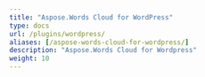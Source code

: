 ```yaml
---
title: "Aspose.Words Cloud for WordPress"
type: docs
url: /plugins/wordpress/
aliases: [/aspose-words-cloud-for-wordpress/]
description: "Aspose.Words Cloud for Wordpress"
weight: 10
---
```


